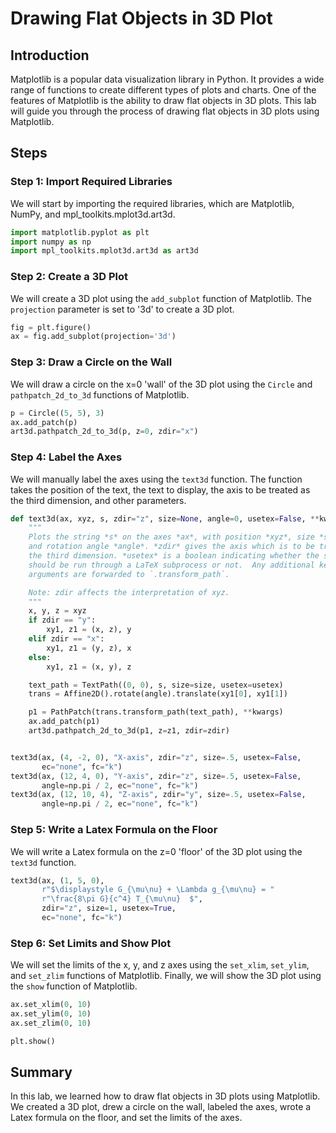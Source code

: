 # Drawing Flat Objects in 3D Plot

## Introduction

Matplotlib is a popular data visualization library in Python. It provides a wide range of functions to create different types of plots and charts. One of the features of Matplotlib is the ability to draw flat objects in 3D plots. This lab will guide you through the process of drawing flat objects in 3D plots using Matplotlib.

## Steps

### Step 1: Import Required Libraries

We will start by importing the required libraries, which are Matplotlib, NumPy, and mpl_toolkits.mplot3d.art3d.

```python
import matplotlib.pyplot as plt
import numpy as np
import mpl_toolkits.mplot3d.art3d as art3d
```

### Step 2: Create a 3D Plot

We will create a 3D plot using the `add_subplot` function of Matplotlib. The `projection` parameter is set to '3d' to create a 3D plot.

```python
fig = plt.figure()
ax = fig.add_subplot(projection='3d')
```

### Step 3: Draw a Circle on the Wall

We will draw a circle on the x=0 'wall' of the 3D plot using the `Circle` and `pathpatch_2d_to_3d` functions of Matplotlib.

```python
p = Circle((5, 5), 3)
ax.add_patch(p)
art3d.pathpatch_2d_to_3d(p, z=0, zdir="x")
```

### Step 4: Label the Axes

We will manually label the axes using the `text3d` function. The function takes the position of the text, the text to display, the axis to be treated as the third dimension, and other parameters.

```python
def text3d(ax, xyz, s, zdir="z", size=None, angle=0, usetex=False, **kwargs):
    """
    Plots the string *s* on the axes *ax*, with position *xyz*, size *size*,
    and rotation angle *angle*. *zdir* gives the axis which is to be treated as
    the third dimension. *usetex* is a boolean indicating whether the string
    should be run through a LaTeX subprocess or not.  Any additional keyword
    arguments are forwarded to `.transform_path`.

    Note: zdir affects the interpretation of xyz.
    """
    x, y, z = xyz
    if zdir == "y":
        xy1, z1 = (x, z), y
    elif zdir == "x":
        xy1, z1 = (y, z), x
    else:
        xy1, z1 = (x, y), z

    text_path = TextPath((0, 0), s, size=size, usetex=usetex)
    trans = Affine2D().rotate(angle).translate(xy1[0], xy1[1])

    p1 = PathPatch(trans.transform_path(text_path), **kwargs)
    ax.add_patch(p1)
    art3d.pathpatch_2d_to_3d(p1, z=z1, zdir=zdir)


text3d(ax, (4, -2, 0), "X-axis", zdir="z", size=.5, usetex=False,
       ec="none", fc="k")
text3d(ax, (12, 4, 0), "Y-axis", zdir="z", size=.5, usetex=False,
       angle=np.pi / 2, ec="none", fc="k")
text3d(ax, (12, 10, 4), "Z-axis", zdir="y", size=.5, usetex=False,
       angle=np.pi / 2, ec="none", fc="k")
```

### Step 5: Write a Latex Formula on the Floor

We will write a Latex formula on the z=0 'floor' of the 3D plot using the `text3d` function.

```python
text3d(ax, (1, 5, 0),
       r"$\displaystyle G_{\mu\nu} + \Lambda g_{\mu\nu} = "
       r"\frac{8\pi G}{c^4} T_{\mu\nu}  $",
       zdir="z", size=1, usetex=True,
       ec="none", fc="k")
```

### Step 6: Set Limits and Show Plot

We will set the limits of the x, y, and z axes using the `set_xlim`, `set_ylim`, and `set_zlim` functions of Matplotlib. Finally, we will show the 3D plot using the `show` function of Matplotlib.

```python
ax.set_xlim(0, 10)
ax.set_ylim(0, 10)
ax.set_zlim(0, 10)

plt.show()
```

## Summary

In this lab, we learned how to draw flat objects in 3D plots using Matplotlib. We created a 3D plot, drew a circle on the wall, labeled the axes, wrote a Latex formula on the floor, and set the limits of the axes.
